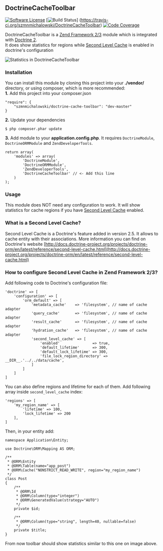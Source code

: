 ## DoctrineCacheToolbar

[![Software License](https://img.shields.io/badge/license-MIT-brightgreen.svg?style=flat-square)](LICENSE)
[![Build Status](https://travis-ci.org/szmnmichalowski/DoctrineCacheToolbar.svg?branch=master)] (https://travis-ci.org/szmnmichalowski/DoctrineCacheToolbar)
[![Code Coverage](https://scrutinizer-ci.com/g/szmnmichalowski/DoctrineCacheToolbar/badges/coverage.png?b=master)](https://scrutinizer-ci.com/g/szmnmichalowski/DoctrineCacheToolbar/?branch=master)

DoctrineCacheToolbar is a [Zend Framework 2/3](http://framework.zend.com/) module which is integrated with [Doctrine 2](http://www.doctrine-project.org/).<br/>
It does show statistics for regions while [Second Level Cache](http://docs.doctrine-project.org/projects/doctrine-orm/en/latest/reference/second-level-cache.html) is enabled in doctrine's configuration    

![Statistics in DoctrineCacheToolbar](http://i.imgur.com/Vu5trCG.png)

### Installation

You can install this module by cloning this project into your **./vendor/** directory, or using composer, which is more recommended:<br/>
**1.**
Add this project into your composer.json
```
"require": {
    "szmnmichalowski/doctrine-cache-toolbar": "dev-master"
}
```
**2.**
Update your dependencies
```
$ php composer.phar update
```

**3.**
Add module to your **application.config.php**. It requires `DoctrineModule`, `DoctrineORMModule` and `ZendDeveloperTools`.
```
return array(
    'modules' => array(
        'DoctrineModule',
        'DoctrineORMModule',
        'ZendDeveloperTools',
        'DoctrineCacheToolbar' // <- Add this line
    )
);
```

### Usage

This module does NOT need any configuration to work. It will show statistics for cache regions if you have [Second Level Cache](http://docs.doctrine-project.org/projects/doctrine-orm/en/latest/reference/second-level-cache.html) enabled.

### What is a Second Level Cache?
Second Level Cache is a Doctrine's feature added in version 2.5. It allows to cache entity with their associations. More information you can find on Doctrine's website [http://docs.doctrine-project.org/projects/doctrine-orm/en/latest/reference/second-level-cache.html](http://docs.doctrine-project.org/projects/doctrine-orm/en/latest/reference/second-level-cache.html)

### How to configure Second Level Cache in Zend Framework 2/3?

Add following code to Doctrine's configuration file:

    'doctrine' => [
        'configuration' => [
            'orm_default' => [
                'metadata_cache'    => 'filesystem', // name of cache adapter
                'query_cache'       => 'filesystem', // name of cache adapter
                'result_cache'      => 'filesystem', // name of cache adapter
                'hydration_cache'   => 'filesystem', // name of cache adapter
                'second_level_cache' => [
                    'enabled'               => true,
                    'default_lifetime'      => 300,
                    'default_lock_lifetime' => 300,
                    'file_lock_region_directory' => __DIR__.'../../data/cache',
                ]
            ]
        ]
    ]
    
You can also define regions and lifetime for each of them. Add following array inside `second_level_cache` index:

    'regions' => [
        'my_region_name' => [
            'lifetime' => 100,
            'lock_lifetime' => 200
        ],
    ]
    
Then, in your entity add:

    namespace Application\Entity;
        
    use Doctrine\ORM\Mapping AS ORM;
        
    /**
     * @ORM\Entity
     * @ORM\Table(name="app_post")
     * @ORM\Cache("NONSTRICT_READ_WRITE", region="my_region_name")
     */
    class Post
    {
        /**
         * @ORM\Id
         * @ORM\Column(type="integer")
         * @ORM\GeneratedValue(strategy="AUTO")
         */
        private $id;
            
        /**
         * @ORM\Column(type="string", length=40, nullable=false)
         */
        private $title;
    }
    
From now toolbar should show statistics similar to this one on image above.